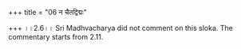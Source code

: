 +++
title = "06 न चैतद्विद्मः"

+++
।।2.6।। Sri Madhvacharya did not comment on this sloka. The commentary
starts from 2.11.  
  
